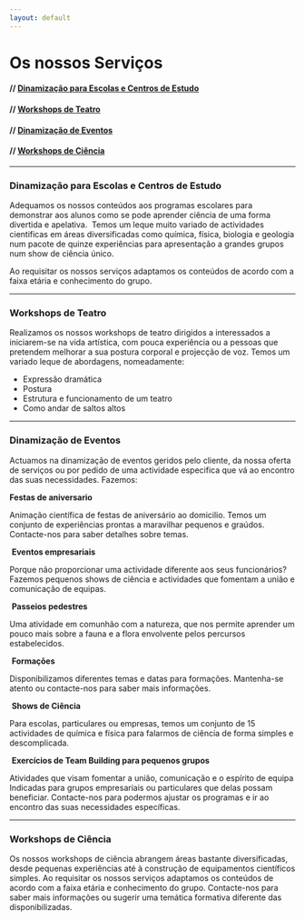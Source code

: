 ```yaml
---
layout: default
---
```


# Os nossos Serviços

#### // <a href="#Dinamização para Escolas e Centros de Estudo">Dinamização para Escolas e Centros de Estudo</a>
#### // <a href="#Workshops de Teatro">Workshops de Teatro</a>
#### // <a href="#Dinamização de Eventos">Dinamização de Eventos</a>
#### // <a href="#Workshops de Ciência">Workshops de Ciência</a>

***

<h3 id="Dinamização para Escolas e Centros de Estudo">Dinamização para Escolas e Centros de Estudo</h3>

Adequamos os nossos conteúdos aos programas escolares para demonstrar aos alunos como se pode aprender ciência de uma forma divertida e apelativa.
​
Temos um leque muito variado de actividades cientificas em áreas diversificadas como química, física, biologia e geologia num pacote de quinze experiências para apresentação a grandes grupos num show de ciência único.

Ao requisitar os nossos serviços adaptamos os conteúdos de acordo com a faixa etária e conhecimento do grupo.

***

<h3 id="Workshops de Teatro">Workshops de Teatro</h3>

Realizamos os nossos workshops de teatro dirigidos a interessados a iniciarem-se na vida artística, com pouca experiência ou a pessoas que pretendem melhorar a sua postura corporal e projecção de voz. Temos um variado leque de abordagens, nomeadamente:

- Expressão dramática
- Postura
- Estrutura e funcionamento de um teatro
- Como andar de saltos altos

***

<h3 id="Dinamização de Eventos">Dinamização de Eventos</h3>

Actuamos na dinamização de eventos geridos pelo cliente, da nossa oferta de serviços ou por pedido de uma actividade especifica que vá ao encontro das suas necessidades. Fazemos:


**Festas de aniversario**

Animação científica de festas de aniversário ao domicilio. Temos um conjunto de experiências prontas a maravilhar pequenos e graúdos. Contacte-nos para saber detalhes sobre temas.

​
**Eventos empresariais**

Porque não proporcionar uma actividade diferente aos seus funcionários? Fazemos pequenos shows de ciência e actividades que fomentam a união e comunicação de equipas.

​
**Passeios pedestres**

Uma atividade em comunhão com a natureza, que nos permite aprender um pouco mais sobre a fauna e a flora envolvente pelos percursos estabelecidos.

​
**Formações**

Disponibilizamos diferentes temas e datas para formações. Mantenha-se atento ou contacte-nos para saber mais informações.

​
**Shows de Ciência**

Para escolas, particulares ou empresas, temos um conjunto de 15 actividades de química e física para falarmos de ciência de forma simples e descomplicada.

​
**Exercícios de Team Building para pequenos grupos**


Atividades que visam fomentar a união, comunicação e o espírito de equipa Indicadas para grupos empresariais ou particulares que delas possam beneficiar. Contacte-nos para podermos ajustar os programas e ir ao encontro das suas necessidades específicas.

***

<h3 id="Workshops de Ciência">Workshops de Ciência</h3>

Os nossos workshops de ciência abrangem áreas bastante diversificadas, desde pequenas experiências até à construção de equipamentos científicos simples. Ao requisitar os nossos serviços adaptamos os conteúdos de acordo com a faixa etária e conhecimento do grupo. Contacte-nos para saber mais informações ou sugerir uma temática formativa diferente das disponibilizadas.
